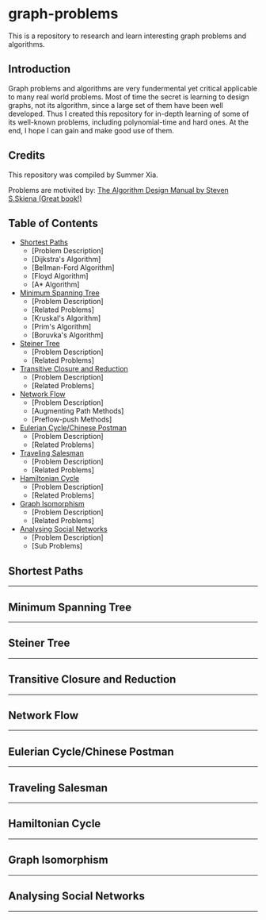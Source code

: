 # graph-problems
This is a repository to research and learn interesting graph problems and algorithms.

## Introduction
Graph problems and algorithms are very fundermental yet critical applicable to many real world problems. Most of time the secret is learning to design graphs, not its algorithm, since a large set of them have been well developed. Thus I created this repository for in-depth learning of some of its well-known problems, including polynomial-time and hard ones. At the end, I hope I can gain and make good use of them.

## Credits
This repository was compiled by Summer Xia.

Problems are motivited by:
[The Algorithm Design Manual by Steven S.Skiena (Great book!)](https://www.amazon.com/Algorithm-Design-Manual-Steven-Skiena/dp/1849967202)

## Table of Contents
- [Shortest Paths](https://github.com/summerv5/graph-problems#shortest-paths)
  - [Problem Description]
  - [Dijkstra's Algorithm]
  - [Bellman-Ford Algorithm]
  - [Floyd Algorithm]
  - [A* Algorithm]
- [Minimum Spanning Tree](https://github.com/summerv5/graph-problems#minimum-spanning-tree)
  - [Problem Description]
  - [Related Problems]
  - [Kruskal's Algorithm]
  - [Prim's Algorithm]
  - [Boruvka's Algorithm]
- [Steiner Tree](https://github.com/summerv5/graph-problems#steiner-tree)
  - [Problem Description]
  - [Related Problems]
- [Transitive Closure and Reduction](https://github.com/summerv5/graph-problems#transitive-closure-and-reduction)
  - [Problem Description]
  - [Related Problems]
- [Network Flow](https://github.com/summerv5/graph-problems#network-flow)
  - [Problem Description]
  - [Augmenting Path Methods]
  - [Preflow-push Methods]
- [Eulerian Cycle/Chinese Postman](https://github.com/summerv5/graph-problems#eulerian-cycle-chinese-postman)
  - [Problem Description]
  - [Related Problems]
- [Traveling Salesman](https://github.com/summerv5/graph-problems#traveling-salesman)
  - [Problem Description]
  - [Related Problems]
- [Hamiltonian Cycle](https://github.com/summerv5/graph-problems#hamiltonian-cycle)
  - [Problem Description]
  - [Related Problems]
- [Graph Isomorphism](https://github.com/summerv5/graph-problems#graph-isomorphism)
  - [Problem Description]
  - [Related Problems]
- [Analysing Social Networks](https://github.com/summerv5/graph-problems#analysing-social-networks)
  - [Problem Description]
  - [Sub Problems]

## Shortest Paths
------------------

## Minimum Spanning Tree
--------------------------

## Steiner Tree
----------------

## Transitive Closure and Reduction
------------------------------------

## Network Flow
----------------

## Eulerian Cycle/Chinese Postman
-----------------------------------

## Traveling Salesman
----------------------

## Hamiltonian Cycle
---------------------

## Graph Isomorphism
---------------------

## Analysing Social Networks
------------------------------
